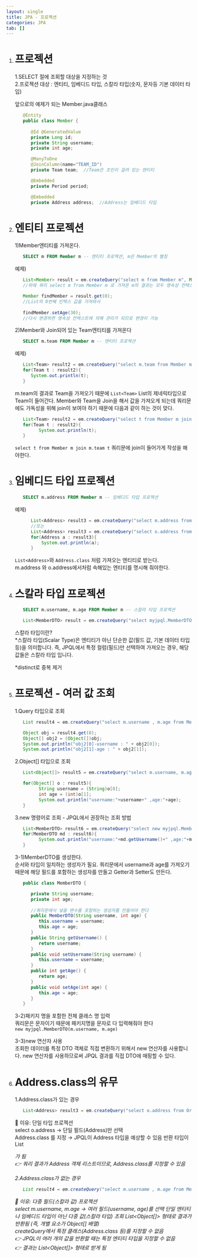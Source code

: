 ```yaml
---
layout: single
title: JPA - 프로젝션
categories: JPA
tab: []
---
```


1. #  프로젝션
   1.SELECT 절에 조회할 대상을 지정하는 것   
   2.프로젝션 대상 : 엔티티, 임베디드 타입, 스칼라 타입(숫자, 문자등 기본 데이터 타입)   

   앞으로의 예제가 되는 Member.java클래스   
   ```java
      @Entity
      public class Member {
         
         @Id @GeneratedValue
         private Long id;
         private String username;
         private int age;

         @ManyToOne 
         @JoinColumn(name="TEAM_ID")
         private Team team;  //Team은 조인이 걸려 있는 엔티티

         @Embedded
         private Period period;

         @Embedded 
         private Address address;  //Address는 임베디드 타입
   ```

1. # 엔티티 프로젝션

      1)Member엔티티를 가져온다.   
      ```sql
         SELECT m FROM Member m -- 엔티티 프로젝션, m은 Member의 별칭   
      ```   

      예제)   
      ```java
         List<Member> result = em.createQuery("select m from Member m", Member.class).getResultList();
         //위에 쿼리 select m from Member m 로 가져온 m의 결과는 모두 영속성 컨텍스트에 저장이 되어 관리가 된다.   

         Member findMember = result.get(0);
         //List의 0번째 인텍스 값을 가져와서 
         
         findMember.setAge(30);
         //다시 변경하면 영속성 컨텍스트에 의해 관리가 되므로 변경이 가능
      ```

      2)Member와 Join되어 있는 Team엔티티를 가져온다
      ```sql   
         SELECT m.team FROM Member m -- 엔티티 프로젝션  
      ```   

      예제)   
      ```java
         List<Team> result2 = em.createQuery("select m.team from Member m", Team.class).getResultList();
         for(Team t : result2){
            System.out.println(t);
         }
      ```   
      m.team의 결과로 Team을 가져오기 때문에 `List<Team>` List의 제네릭타입으로 Team이 들어간다. Member와 Team을 Join을 해서 값을 가져오게 되는데 쿼리문에도 가독성을 위해 join이 보여야 하기 때문에 다음과 같이 하는 것이 맞다.   
      ```java
         List<Team> result2 = em.createQuery("select t from Member m join m.team t", Team.class).getResultList();
         for(Team t : result2){
               System.out.println(t);
         }
      ```   
      `select t from Member m join m.team t` 쿼리문에 join이 들어가게 작성을 해야한다.   


1. # 임베디드 타입 프로젝션
      ```sql
         SELECT m.address FROM Member m -- 임베디드 타입 프로젝션   
      ```   

      예제)   
      ```java
            List<Address> result3 = em.createQuery("select m.address from Member m", Address.class).getResultList();
            //또는
            List<Address> result3 = em.createQuery("select o.address from Order o", Address.class).getResultList();
            for(Address a : result3){
                System.out.println(a);
            }
      ```   
      `List<Address>`와  `Address.class` 처럼 가져오는 엔티티로 받는다.   
      m.address 와 o.address에서처럼 속해있는 엔티티를 명시해 줘야한다.      

1. # 스칼라 타입 프로젝션
      ```sql
         SELECT m.username, m.age FROM Member m -- 스칼라 타입 프로젝션   
      ```   

      ```java
         List<MemberDTO> result = em.createQuery("select myjpql.MemberDTO(m.username, m.age) from Member m").getResultList();
      ```   

      스칼라 타입이란?   
      *스칼라 타입(Scalar Type)은 엔티티가 아닌 단순한 값(필드 값, 기본 데이터 타입 등)을 의미합니다. 즉, JPQL에서 특정 컬럼(필드)만 선택하여 가져오는 경우, 해당 값들은 스칼라 타입 입니다.   
      
      *distinct로 중복 제거 

1. # 프로젝션 - 여러 값 조회
   1.Query 타입으로 조회   
   ```java
      List result4 = em.createQuery("select m.username , m.age from Member m").getResultList();

      Object obj = result4.get(0);
      Object[] obj2 = (Object[])obj;
      System.out.println("obj2[0]-username : " + obj2[0]);
      System.out.println("obj2[1]-age : " + obj2[1]);
   ```   

   2.Object[] 타입으로 조회   
   ```java
      List<Object[]> result5 = em.createQuery("select m.username, m.age from Member m").getResultList();

      for(Object[] o : result5){
            String username = (String)o[0];
            int age = (int)o[1];
            System.out.println("username:"+username+" ,age:"+age);
      }
   ```    
   
   3.new 명령어로 조회 -  JPQL에서 권장하는 조회 방법   
   ```java
      List<MemberDTO> result6 = em.createQuery("select new myjpql.MemberDTO(m.username, m.age) from Member m", MemberDTO.class).getResultList();
      for(MemberDTO md : result6){
            System.out.println("username:"+md.getUsername()+" ,age:"+md.getAge());
      }
   ```   
   
   3-1)MemberDTO를 생성한다.   
   순서와 타입이 일치하는 생성자가 필요. 쿼리문에서 username과 age를 가져오기 때문에 해당 필드를 포함하는 생성자를 만들고 Getter과 Setter도 만든다.   
   ```java
      public class MemberDTO {

         private String username;
         private int age;
         
         //쿼리문에서 넣을 변수를 포함하는 생성자를 만들어야 한다
         public MemberDTO(String username, int age) {
            this.username = username;
            this.age = age;
         }
         public String getUsername() {
            return username;
         }
         public void setUsername(String username) {
            this.username = username;
         }
         public int getAge() {
            return age;
         }
         public void setAge(int age) {
            this.age = age;
         }
      }
   ```   
   3-2)패키지 명을 포함한 전체 클래스 명 입력   
   쿼리문은 문자이기 때문에 패키지명을 문자로 다 입력해줘야 한다   
   `new myjpql.MemberDTO(m.username, m.age)`
   
   3-3)new 연산자 사용   
   조회한 데이터를 특정 DTO 객체로 직접 변환하기 위해서 new 연산자를 사용합니다. new 연산자를 사용하므로써 JPQL 결과를 직접 DTO에 매핑할 수 있다.   

1. # Address.class의 유무
   1.Address.class가 있는 경우   
   ```java
      List<Address> result3 = em.createQuery("select o.address from Order o", Address.class).getResultList();
   ```   
   🔹 이유: 단일 타입 프로젝션   
   select o.address → 단일 필드(Address)만 선택   
   Address.class 를 지정 → JPQL이 Address 타입을 예상할 수 있음
   반환 타입이 List<Address> 가 됨   
   👉 쿼리 결과가 Address 객체 리스트이므로, Address.class를 지정할 수 있음   

   2.Address.class가 없는 경우   
   ```java
      List result4 = em.createQuery("select m.username , m.age from Member m").getResultList();
   ```   
   🔹 이유: 다중 필드(스칼라 값) 프로젝션   
   select m.username, m.age → 여러 필드(username, age)를 선택
   단일 엔티티나 임베디드 타입이 아닌 다중 값(스칼라 타입) 조회
   List<Object[]> 형태로 결과가 반환됨 (즉, 개별 요소가 Object[] 배열)   
   createQuery에서 특정 클래스(Address.class 등)를 지정할 수 없음   
   👉 JPQL이 여러 개의 값을 반환할 때는 특정 엔티티 타입을 지정할 수 없음   
   👉 결과는 List<Object[]> 형태로 받게 됨   

